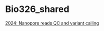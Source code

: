 # Bio326_shared


[2024: Nanopore reads QC and variant calling]([https://github.com/TheMEMOLab/Bio326-NMBU/blob/main/Doc/BestPracticesOrionHPC.md#conda-envrionment](https://github.com/mariesaitou/Bio326_shared/blob/main/2024/Bio326_2024_MarieSai.html)https://github.com/mariesaitou/Bio326_shared/blob/main/2024/Bio326_2024_MarieSai.html)
